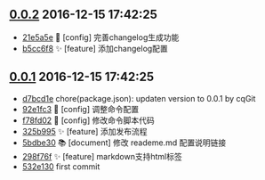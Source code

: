 [0.0.2](../../releases/tag/0.0.2)     2016-12-15 17:42:25
---------------------------------------------------------

- [21e5a5e](../../commit/21e5a5e) 🔧  [config] 完善changelog生成功能
- [b5cc6f8](../../commit/b5cc6f8) ✨  [feature] 添加changelog配置

[0.0.1](../../releases/tag/0.0.1)     2016-12-15 17:42:25
---------------------------------------------------------

- [d7bcd1e](../../commit/d7bcd1e) chore(package.json): updaten version to 0.0.1 by cqGit
- [92e1fc3](../../commit/92e1fc3) 🔧  [config] 调整命令配置
- [f78fd02](../../commit/f78fd02) 🔧  [config] 修改命令脚本代码
- [325b995](../../commit/325b995) ✨  [feature] 添加发布流程
- [5bdbe30](../../commit/5bdbe30) 📚  [document] 修改 reademe.md 配置说明链接
- [298f76f](../../commit/298f76f) ✨  [feature] markdown支持html标签
- [532e130](../../commit/532e130) first commit
